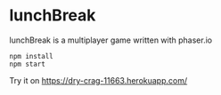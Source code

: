 # lunchBreak
lunchBreak is a multiplayer game written with phaser.io

```
npm install
npm start
```

Try it on https://dry-crag-11663.herokuapp.com/
